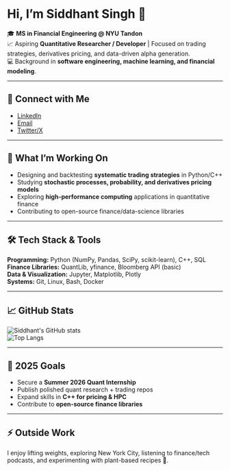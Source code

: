 # Hi, I’m Siddhant Singh 👋  

🎓 **MS in Financial Engineering @ NYU Tandon**  
📈 Aspiring **Quantitative Researcher / Developer** | Focused on trading strategies, derivatives pricing, and data-driven alpha generation.  
💻 Background in **software engineering, machine learning, and financial modeling**.  

---

## 🔗 Connect with Me
- [LinkedIn](https://www.linkedin.com/in/siddhant-singh4)  
- [Email](mailto:sidvz21@gmail.com)  
- [Twitter/X](https://twitter.com/siddhant_2002)  

---

## 🚀 What I’m Working On
- Designing and backtesting **systematic trading strategies** in Python/C++  
- Studying **stochastic processes, probability, and derivatives pricing models**  
- Exploring **high-performance computing** applications in quantitative finance  
- Contributing to open-source finance/data-science libraries  

---

## 🛠️ Tech Stack & Tools
**Programming:** Python (NumPy, Pandas, SciPy, scikit-learn), C++, SQL  
**Finance Libraries:** QuantLib, yfinance, Bloomberg API (basic)  
**Data & Visualization:** Jupyter, Matplotlib, Plotly  
**Systems:** Git, Linux, Bash, Docker

---

## 📈 GitHub Stats
![Siddhant's GitHub stats](https://github-readme-stats.vercel.app/api?username=siddhantsingh-1&show_icons=true&theme=radical)  
![Top Langs](https://github-readme-stats.vercel.app/api/top-langs/?username=siddhantsingh-1&layout=compact&theme=radical)  

---

## 🎯 2025 Goals
- Secure a **Summer 2026 Quant Internship**  
- Publish polished quant research + trading repos  
- Expand skills in **C++ for pricing & HPC**  
- Contribute to **open-source finance libraries**  

---

## ⚡ Outside Work
I enjoy lifting weights, exploring New York City, listening to finance/tech podcasts, and experimenting with plant-based recipes 🌱.  
